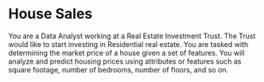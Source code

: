 # House Sales
You are a Data Analyst working at a Real Estate Investment Trust. The Trust would like to start investing in Residential real estate. 
You are tasked with determining the market price of a house given a set of features. You will analyze and predict housing prices using attributes or 
features such as square footage, number of bedrooms, number of floors, and so on.
